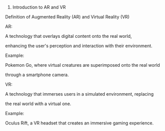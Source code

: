  1. Introduction to AR and VR

Definition of Augmented Reality (AR) and Virtual Reality (VR)

AR:

A technology that overlays digital content onto the real world,
enhancing the user\'s perception and interaction with their environment.

Example:

Pokemon Go, where virtual creatures are superimposed onto the real world
through a smartphone camera.

VR:

A technology that immerses users in a simulated environment, replacing
the real world with a virtual one.

Example:

Oculus Rift, a VR headset that creates an immersive gaming experience.
